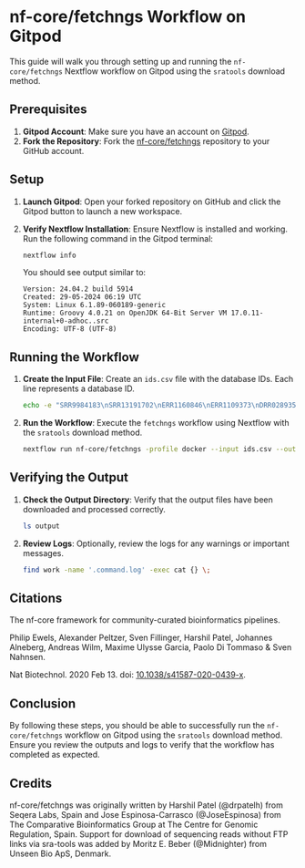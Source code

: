 # nf-core/fetchngs Workflow on Gitpod

This guide will walk you through setting up and running the `nf-core/fetchngs` Nextflow workflow on Gitpod using the `sratools` download method.

## Prerequisites

1. **Gitpod Account**: Make sure you have an account on [Gitpod](https://www.gitpod.io/).
2. **Fork the Repository**: Fork the [nf-core/fetchngs](https://github.com/nf-core/fetchngs) repository to your GitHub account.

## Setup

1. **Launch Gitpod**: Open your forked repository on GitHub and click the Gitpod button to launch a new workspace.

2. **Verify Nextflow Installation**: Ensure Nextflow is installed and working. Run the following command in the Gitpod terminal:
   ```sh
   nextflow info
   ```
   You should see output similar to:
   ```
   Version: 24.04.2 build 5914
   Created: 29-05-2024 06:19 UTC
   System: Linux 6.1.89-060189-generic
   Runtime: Groovy 4.0.21 on OpenJDK 64-Bit Server VM 17.0.11-internal+0-adhoc..src
   Encoding: UTF-8 (UTF-8)
   ```

## Running the Workflow

1. **Create the Input File**: Create an `ids.csv` file with the database IDs. Each line represents a database ID.

   ```sh
   echo -e "SRR9984183\nSRR13191702\nERR1160846\nERR1109373\nDRR028935\nDRR026872" > ids.csv
   ```

2. **Run the Workflow**: Execute the `fetchngs` workflow using Nextflow with the `sratools` download method.
   ```sh
   nextflow run nf-core/fetchngs -profile docker --input ids.csv --outdir output --download_method sratools
   ```

## Verifying the Output

1. **Check the Output Directory**: Verify that the output files have been downloaded and processed correctly.

   ```sh
   ls output
   ```

2. **Review Logs**: Optionally, review the logs for any warnings or important messages.
   ```sh
   find work -name '.command.log' -exec cat {} \;
   ```

## Citations

The nf-core framework for community-curated bioinformatics pipelines.

Philip Ewels, Alexander Peltzer, Sven Fillinger, Harshil Patel, Johannes Alneberg, Andreas Wilm, Maxime Ulysse Garcia, Paolo Di Tommaso & Sven Nahnsen.

Nat Biotechnol. 2020 Feb 13. doi: [10.1038/s41587-020-0439-x](https://doi.org/10.1038/s41587-020-0439-x).

## Conclusion

By following these steps, you should be able to successfully run the `nf-core/fetchngs` workflow on Gitpod using the `sratools` download method. Ensure you review the outputs and logs to verify that the workflow has completed as expected.

## Credits

nf-core/fetchngs was originally written by Harshil Patel (@drpatelh) from Seqera Labs, Spain and Jose Espinosa-Carrasco (@JoseEspinosa) from The Comparative Bioinformatics Group at The Centre for Genomic Regulation, Spain. Support for download of sequencing reads without FTP links via sra-tools was added by Moritz E. Beber (@Midnighter) from Unseen Bio ApS, Denmark.
